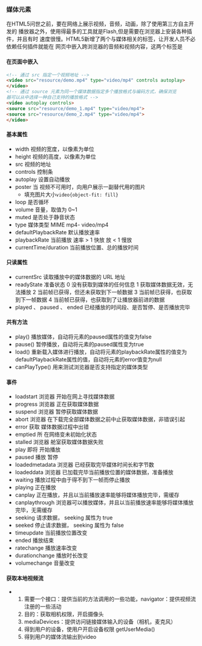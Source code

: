 ### 媒体元素

在HTML5问世之前，要在网络上展示视频，音频，动画，除了使用第三方自主开发的
播放器之外，使用得最多的工具就是Flash,但是需要在浏览器上安装各种插件，并且有时
速度很慢。HTML5新增了两个与媒体相关的标签，让开发人员不必依赖任何插件就能在
网页中嵌入跨浏览器的音频和视频内容，这两个标签是 <audio> <video>。

#### 在页面中嵌入

```html
<!-- 通过 src 指定一个视频地址 -->
<video src="resource/demo.mp4" type="video/mp4" controls autoplay>
</video>
<!-- 通过 source 元素为同一个媒体数据指定多个播放格式与编码方式，确保浏览
器可以从中选择一种自己支持的播放格式 -->
<video autoplay controls>
<source src="resource/demo_1.mp4" type="video/mp4">
<source src="resource/demo_2.mp4" type="video/mp4">
</video>
```

#### 基本属性

- width 视频的宽度，以像素为单位
- height 视频的高度，以像素为单位
- src 视频的地址
- controls 控制条
- autoplay 设置自动播放
- poster 当 视频不可用时，向用户展示一副替代用的图片
  - 填充图片大小`video{object-fit: fill}`
- loop 是否循环
- volume 音量，取值为 0~1
- muted 是否处于静音状态
- type 媒体类型 MIME mp4- video/mp4
- defaultPlaybackRate 默认播放速率
- playbackRate 当前播放 速率 >  1 快放 放 < 1 慢放
- currentTime/duration 当前播放位置、总的播放时间

#### 只读属性

- currentSrc 读取播放中的媒体数据的 URL 地址
- readyState 准备状态
  0  没有获取到媒体的任何信息
  1  获取媒体数据无效，无法播放
  2  当前帧已获得，但还未获取到下一帧数据
  3  当前帧已获得，也获取到下一帧数据
  4  当前帧已获得，也获取到了让播放器前进的数据
- played 、 paused 、 ended
  已经播放的时间段、是否暂停、是否播放完毕

#### 共有方法

- play() 播放媒体，自动将元素的paused属性的值变为false
- pause() 暂停播放，自动将元素的paused属性变为true
- load() 重新载入媒体进行播放，自动将元素的playbackRate属性的值变为defaultPlaybackRate属性的值，自动将元素的error值变为null
- canPlayType() 用来测试浏览器是否支持指定的媒体类型

#### 事件

- loadstart 浏览器 开始在网上寻找媒体数据
- progress  浏览器 正在获取媒体数据
- suspend  浏览器 暂停获取媒体数据
- abort  浏览器 在下载完全部媒体数据之前中止获取媒体数据，非错误引起
- error  获取 媒体数据过程中出错
- emptied  所 在网络变未初始化状态
- stalled  浏览器 舱室获取媒体数据失败
- play  即将 开始播放
- paused  播放 暂停
- loadedmetadata 浏览器 已经获取完毕媒体时间长和字节数
- loadeddata 浏览器 已加载完毕当前播放位置的媒体数据，准备播放
- waiting  播放过程中由于得不到下一帧而停止播放
- playing  正在播放
- canplay 正在播放，并且以当前播放速率能够将媒体播放完毕，需缓存
- canplaythrough 浏览器可以播放媒体，并且以当前播放速率能够将媒体播放完毕，无需缓存
- seeking  请求数据， seeking 属性为 true
- seeked 停止请求数据， seeking 属性为 false
- timeupdate 当前播放位置改变
- ended  播放结束
- ratechange 播放速率改变
- durationchange 播放时长改变
- volumechange 音量改变

#### 获取本地视频流

- 1. 需要一个接口：提供当前的方法调用的一些功能，navigator：提供视频流注册的一些活动
  2. 目的：获取相机权限，开启摄像头
  3. mediaDevices：提供访问链接媒体输入的设备（相机，麦克风）
  4. 得到用户的设备，使用户开启设备权限 getUserMedia()
  5. 得到用户的媒体流输出到video

